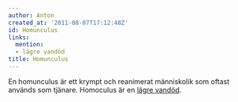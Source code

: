 ```yaml
---
author: Anton
created_at: '2011-08-07T17:12:48Z'
id: Homunculus
links:
  mention:
  - lägre vandöd
title: Homunculus
---
```


En homunculus är ett krympt och reanimerat människolik som oftast används som tjänare. Homoculus är
en [lägre vandöd].

  [lägre vandöd]: lägre_vandöd
